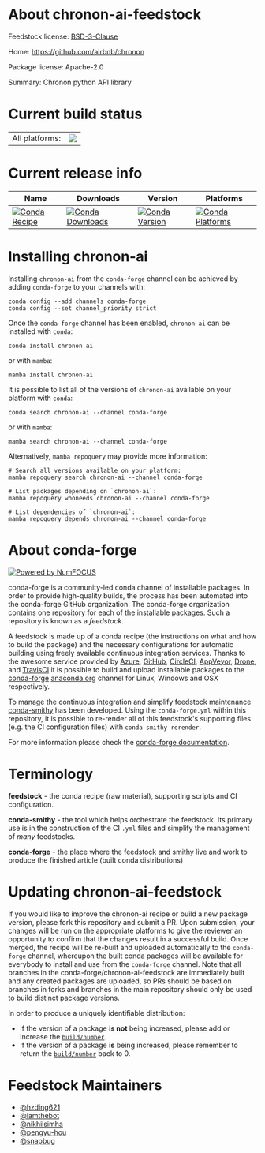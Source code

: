 About chronon-ai-feedstock
==========================

Feedstock license: [BSD-3-Clause](https://github.com/conda-forge/chronon-ai-feedstock/blob/main/LICENSE.txt)

Home: https://github.com/airbnb/chronon

Package license: Apache-2.0

Summary: Chronon python API library

Current build status
====================


<table><tr><td>All platforms:</td>
    <td>
      <a href="https://dev.azure.com/conda-forge/feedstock-builds/_build/latest?definitionId=22446&branchName=main">
        <img src="https://dev.azure.com/conda-forge/feedstock-builds/_apis/build/status/chronon-ai-feedstock?branchName=main">
      </a>
    </td>
  </tr>
</table>

Current release info
====================

| Name | Downloads | Version | Platforms |
| --- | --- | --- | --- |
| [![Conda Recipe](https://img.shields.io/badge/recipe-chronon--ai-green.svg)](https://anaconda.org/conda-forge/chronon-ai) | [![Conda Downloads](https://img.shields.io/conda/dn/conda-forge/chronon-ai.svg)](https://anaconda.org/conda-forge/chronon-ai) | [![Conda Version](https://img.shields.io/conda/vn/conda-forge/chronon-ai.svg)](https://anaconda.org/conda-forge/chronon-ai) | [![Conda Platforms](https://img.shields.io/conda/pn/conda-forge/chronon-ai.svg)](https://anaconda.org/conda-forge/chronon-ai) |

Installing chronon-ai
=====================

Installing `chronon-ai` from the `conda-forge` channel can be achieved by adding `conda-forge` to your channels with:

```
conda config --add channels conda-forge
conda config --set channel_priority strict
```

Once the `conda-forge` channel has been enabled, `chronon-ai` can be installed with `conda`:

```
conda install chronon-ai
```

or with `mamba`:

```
mamba install chronon-ai
```

It is possible to list all of the versions of `chronon-ai` available on your platform with `conda`:

```
conda search chronon-ai --channel conda-forge
```

or with `mamba`:

```
mamba search chronon-ai --channel conda-forge
```

Alternatively, `mamba repoquery` may provide more information:

```
# Search all versions available on your platform:
mamba repoquery search chronon-ai --channel conda-forge

# List packages depending on `chronon-ai`:
mamba repoquery whoneeds chronon-ai --channel conda-forge

# List dependencies of `chronon-ai`:
mamba repoquery depends chronon-ai --channel conda-forge
```


About conda-forge
=================

[![Powered by
NumFOCUS](https://img.shields.io/badge/powered%20by-NumFOCUS-orange.svg?style=flat&colorA=E1523D&colorB=007D8A)](https://numfocus.org)

conda-forge is a community-led conda channel of installable packages.
In order to provide high-quality builds, the process has been automated into the
conda-forge GitHub organization. The conda-forge organization contains one repository
for each of the installable packages. Such a repository is known as a *feedstock*.

A feedstock is made up of a conda recipe (the instructions on what and how to build
the package) and the necessary configurations for automatic building using freely
available continuous integration services. Thanks to the awesome service provided by
[Azure](https://azure.microsoft.com/en-us/services/devops/), [GitHub](https://github.com/),
[CircleCI](https://circleci.com/), [AppVeyor](https://www.appveyor.com/),
[Drone](https://cloud.drone.io/welcome), and [TravisCI](https://travis-ci.com/)
it is possible to build and upload installable packages to the
[conda-forge](https://anaconda.org/conda-forge) [anaconda.org](https://anaconda.org/)
channel for Linux, Windows and OSX respectively.

To manage the continuous integration and simplify feedstock maintenance
[conda-smithy](https://github.com/conda-forge/conda-smithy) has been developed.
Using the ``conda-forge.yml`` within this repository, it is possible to re-render all of
this feedstock's supporting files (e.g. the CI configuration files) with ``conda smithy rerender``.

For more information please check the [conda-forge documentation](https://conda-forge.org/docs/).

Terminology
===========

**feedstock** - the conda recipe (raw material), supporting scripts and CI configuration.

**conda-smithy** - the tool which helps orchestrate the feedstock.
                   Its primary use is in the construction of the CI ``.yml`` files
                   and simplify the management of *many* feedstocks.

**conda-forge** - the place where the feedstock and smithy live and work to
                  produce the finished article (built conda distributions)


Updating chronon-ai-feedstock
=============================

If you would like to improve the chronon-ai recipe or build a new
package version, please fork this repository and submit a PR. Upon submission,
your changes will be run on the appropriate platforms to give the reviewer an
opportunity to confirm that the changes result in a successful build. Once
merged, the recipe will be re-built and uploaded automatically to the
`conda-forge` channel, whereupon the built conda packages will be available for
everybody to install and use from the `conda-forge` channel.
Note that all branches in the conda-forge/chronon-ai-feedstock are
immediately built and any created packages are uploaded, so PRs should be based
on branches in forks and branches in the main repository should only be used to
build distinct package versions.

In order to produce a uniquely identifiable distribution:
 * If the version of a package **is not** being increased, please add or increase
   the [``build/number``](https://docs.conda.io/projects/conda-build/en/latest/resources/define-metadata.html#build-number-and-string).
 * If the version of a package **is** being increased, please remember to return
   the [``build/number``](https://docs.conda.io/projects/conda-build/en/latest/resources/define-metadata.html#build-number-and-string)
   back to 0.

Feedstock Maintainers
=====================

* [@hzding621](https://github.com/hzding621/)
* [@iamthebot](https://github.com/iamthebot/)
* [@nikhilsimha](https://github.com/nikhilsimha/)
* [@pengyu-hou](https://github.com/pengyu-hou/)
* [@snapbug](https://github.com/snapbug/)

